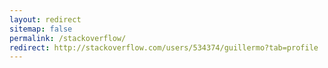 ```yaml
---
layout: redirect
sitemap: false
permalink: /stackoverflow/
redirect: http://stackoverflow.com/users/534374/guillermo?tab=profile
---
```

